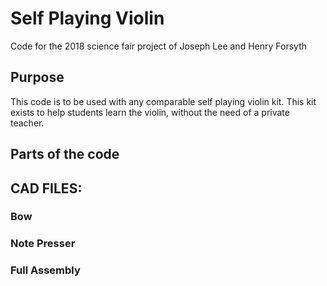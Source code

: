 # Self Playing Violin
Code for the 2018 science fair project of Joseph Lee and Henry Forsyth 

## Purpose
This code is to be used with any comparable self playing violin kit. This kit exists to help students learn the violin, without the need of a private teacher.

## Parts of the code


## CAD FILES:


### Bow


### Note Presser


### Full Assembly
